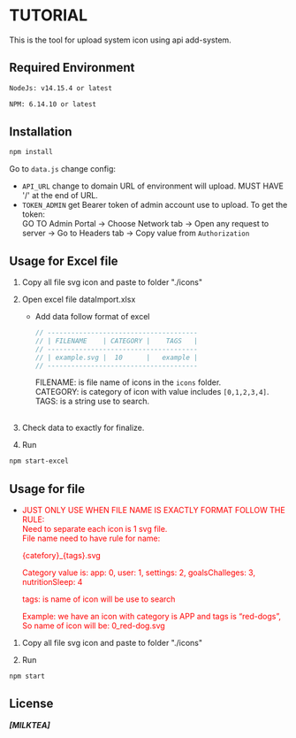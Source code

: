 # TUTORIAL

This is the tool for upload system icon using api add-system.

## Required Environment

```bash
NodeJs: v14.15.4 or latest

NPM: 6.14.10 or latest
```


## Installation

```bash
npm install
```

Go to ```data.js``` change config:
  - ```API_URL``` change to domain URL of environment will upload. MUST HAVE '/' at the end of URL.
  - ```TOKEN_ADMIN``` get Bearer token of admin account use to upload. To get the token: </br>
  GO TO Admin Portal -> Choose Network tab -> Open any request to server -> Go to Headers tab -> Copy value from ```Authorization```

## Usage for Excel file

1. Copy all file svg icon and paste to folder "./icons"

2. Open excel file dataImport.xlsx 
    - Add data follow format of excel
      ```javascript
      // --------------------------------------
      // | FILENAME    | CATEGORY |    TAGS   |
      // --------------------------------------
      // | example.svg |  10      |   example |
      // --------------------------------------
      ```
      FILENAME: is file name of icons in the ```icons``` folder.</br>
      CATEGORY: is category of icon with value includes ```[0,1,2,3,4]```.</br>
      TAGS: is a string use to search.</br></br>

3. Check data to exactly for finalize.

4. Run 
  ```bash
  npm start-excel
  ```

## Usage for file

  - <font color="red"> JUST ONLY USE WHEN FILE NAME IS EXACTLY FORMAT FOLLOW THE RULE: </br>
    Need to separate each icon is 1 svg file.</br>
    File name need to have rule for name:</br>

    {catefory}_{tags}.svg

    Category value is:
      app: 0,
      user: 1,
      settings: 2,
      goalsChalleges: 3,
      nutritionSleep: 4

    tags: is name of icon will be use to search

    Example: we have an icon with category is APP and tags is “red-dogs”, So name of icon will be: 0_red-dog.svg
  </font>

1. Copy all file svg icon and paste to folder "./icons"

2. Run 
  ```bash
  npm start
  ```

## License
<i><b>[MILKTEA]<b><i>